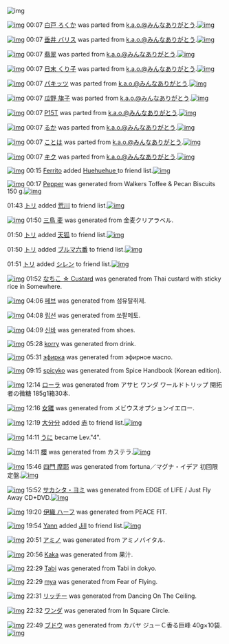 ![img](http://gdrive-cdn.herokuapp.com/537b65a5bc09f0000721dda7/512px-barcode.png)

[![img](http://www.deviantsart.com/16dmjji.png)](http://www.barcodekanojo.com/kanojo/2114511/%E7%99%BD%E6%88%B8%20%E3%82%8D%E3%81%8F%E3%81%8B) 00:07 [白戸 ろくか](http://www.barcodekanojo.com/kanojo/2114511/%E7%99%BD%E6%88%B8%20%E3%82%8D%E3%81%8F%E3%81%8B) was parted from [k.a.o.@みんなありがとう](http://www.barcodekanojo.com/kanojo/2114511/%E7%99%BD%E6%88%B8%20%E3%82%8D%E3%81%8F%E3%81%8B).[![img](http://www.deviantsart.com/1ne7497.jpeg)](http://www.barcodekanojo.com/user/30944/k.a.o.%40%E3%81%BF%E3%82%93%E3%81%AA%E3%81%82%E3%82%8A%E3%81%8C%E3%81%A8%E3%81%86) 

[![img](http://www.deviantsart.com/h4g6qp.png)](http://www.barcodekanojo.com/kanojo/2249071/%E5%9E%82%E4%BA%95%20%E3%83%90%E3%83%AA%E3%82%B9) 00:07 [垂井 バリス](http://www.barcodekanojo.com/kanojo/2249071/%E5%9E%82%E4%BA%95%20%E3%83%90%E3%83%AA%E3%82%B9) was parted from [k.a.o.@みんなありがとう](http://www.barcodekanojo.com/kanojo/2249071/%E5%9E%82%E4%BA%95%20%E3%83%90%E3%83%AA%E3%82%B9).[![img](http://www.deviantsart.com/1ne7497.jpeg)](http://www.barcodekanojo.com/user/30944/k.a.o.%40%E3%81%BF%E3%82%93%E3%81%AA%E3%81%82%E3%82%8A%E3%81%8C%E3%81%A8%E3%81%86) 

[![img](http://www.deviantsart.com/1edvsc6.png)](http://www.barcodekanojo.com/kanojo/2194448/%E7%BF%A1%E7%BF%A0) 00:07 [翡翠](http://www.barcodekanojo.com/kanojo/2194448/%E7%BF%A1%E7%BF%A0) was parted from [k.a.o.@みんなありがとう](http://www.barcodekanojo.com/kanojo/2194448/%E7%BF%A1%E7%BF%A0).[![img](http://www.deviantsart.com/1ne7497.jpeg)](http://www.barcodekanojo.com/user/30944/k.a.o.%40%E3%81%BF%E3%82%93%E3%81%AA%E3%81%82%E3%82%8A%E3%81%8C%E3%81%A8%E3%81%86) 

[![img](http://www.deviantsart.com/1fh77c6.png)](http://www.barcodekanojo.com/kanojo/1888757/%E6%97%A5%E6%9C%AB%20%E3%81%8F%E3%82%8A%E5%AD%90) 00:07 [日末 くり子](http://www.barcodekanojo.com/kanojo/1888757/%E6%97%A5%E6%9C%AB%20%E3%81%8F%E3%82%8A%E5%AD%90) was parted from [k.a.o.@みんなありがとう](http://www.barcodekanojo.com/kanojo/1888757/%E6%97%A5%E6%9C%AB%20%E3%81%8F%E3%82%8A%E5%AD%90).[![img](http://www.deviantsart.com/1ne7497.jpeg)](http://www.barcodekanojo.com/user/30944/k.a.o.%40%E3%81%BF%E3%82%93%E3%81%AA%E3%81%82%E3%82%8A%E3%81%8C%E3%81%A8%E3%81%86) 

[![img](http://www.deviantsart.com/9vg7mp.png)](http://www.barcodekanojo.com/kanojo/1963816/%E3%83%91%E3%82%AD%E3%83%83%E3%83%84) 00:07 [パキッツ](http://www.barcodekanojo.com/kanojo/1963816/%E3%83%91%E3%82%AD%E3%83%83%E3%83%84) was parted from [k.a.o.@みんなありがとう](http://www.barcodekanojo.com/kanojo/1963816/%E3%83%91%E3%82%AD%E3%83%83%E3%83%84).[![img](http://www.deviantsart.com/1ne7497.jpeg)](http://www.barcodekanojo.com/user/30944/k.a.o.%40%E3%81%BF%E3%82%93%E3%81%AA%E3%81%82%E3%82%8A%E3%81%8C%E3%81%A8%E3%81%86) 

[![img](http://www.deviantsart.com/2kuiec8.png)](http://www.barcodekanojo.com/kanojo/2105936/%E7%93%9C%E9%87%8E%20%E6%97%97%E5%AD%90) 00:07 [瓜野 旗子](http://www.barcodekanojo.com/kanojo/2105936/%E7%93%9C%E9%87%8E%20%E6%97%97%E5%AD%90) was parted from [k.a.o.@みんなありがとう](http://www.barcodekanojo.com/kanojo/2105936/%E7%93%9C%E9%87%8E%20%E6%97%97%E5%AD%90).[![img](http://www.deviantsart.com/1ne7497.jpeg)](http://www.barcodekanojo.com/user/30944/k.a.o.%40%E3%81%BF%E3%82%93%E3%81%AA%E3%81%82%E3%82%8A%E3%81%8C%E3%81%A8%E3%81%86) 

[![img](http://www.deviantsart.com/4u1tkb.png)](http://www.barcodekanojo.com/kanojo/1954364/P15T) 00:07 [P15T](http://www.barcodekanojo.com/kanojo/1954364/P15T) was parted from [k.a.o.@みんなありがとう](http://www.barcodekanojo.com/kanojo/1954364/P15T).[![img](http://www.deviantsart.com/1ne7497.jpeg)](http://www.barcodekanojo.com/user/30944/k.a.o.%40%E3%81%BF%E3%82%93%E3%81%AA%E3%81%82%E3%82%8A%E3%81%8C%E3%81%A8%E3%81%86) 

[![img](http://www.deviantsart.com/8rormf.png)](http://www.barcodekanojo.com/kanojo/1883742/%E3%82%8B%E3%81%8B) 00:07 [るか](http://www.barcodekanojo.com/kanojo/1883742/%E3%82%8B%E3%81%8B) was parted from [k.a.o.@みんなありがとう](http://www.barcodekanojo.com/kanojo/1883742/%E3%82%8B%E3%81%8B).[![img](http://www.deviantsart.com/1ne7497.jpeg)](http://www.barcodekanojo.com/user/30944/k.a.o.%40%E3%81%BF%E3%82%93%E3%81%AA%E3%81%82%E3%82%8A%E3%81%8C%E3%81%A8%E3%81%86) 

[![img](http://www.deviantsart.com/22s5fo3.png)](http://www.barcodekanojo.com/kanojo/1883737/%E3%81%93%E3%81%A8%E3%81%AF) 00:07 [ことは](http://www.barcodekanojo.com/kanojo/1883737/%E3%81%93%E3%81%A8%E3%81%AF) was parted from [k.a.o.@みんなありがとう](http://www.barcodekanojo.com/kanojo/1883737/%E3%81%93%E3%81%A8%E3%81%AF).[![img](http://www.deviantsart.com/1ne7497.jpeg)](http://www.barcodekanojo.com/user/30944/k.a.o.%40%E3%81%BF%E3%82%93%E3%81%AA%E3%81%82%E3%82%8A%E3%81%8C%E3%81%A8%E3%81%86) 

[![img](http://www.deviantsart.com/24dk4c8.png)](http://www.barcodekanojo.com/kanojo/1727963/%E3%82%AD%E3%82%AF) 00:07 [キク](http://www.barcodekanojo.com/kanojo/1727963/%E3%82%AD%E3%82%AF) was parted from [k.a.o.@みんなありがとう](http://www.barcodekanojo.com/kanojo/1727963/%E3%82%AD%E3%82%AF).[![img](http://www.deviantsart.com/1ne7497.jpeg)](http://www.barcodekanojo.com/user/30944/k.a.o.%40%E3%81%BF%E3%82%93%E3%81%AA%E3%81%82%E3%82%8A%E3%81%8C%E3%81%A8%E3%81%86) 

[![img](http://www.deviantsart.com/2f75ujp.jpeg)](http://www.barcodekanojo.com/user/500501/Ferrito) 00:15 [Ferrito](http://www.barcodekanojo.com/user/500501/Ferrito) added [Huehuehue ](http://www.barcodekanojo.com/kanojo/3129322/Huehuehue%20) to friend list.[![img](http://www.deviantsart.com/31a2pt8.png)](http://www.barcodekanojo.com/kanojo/3129322/Huehuehue%20) 

[![img](http://www.deviantsart.com/35ua95g.png)](http://www.barcodekanojo.com/kanojo/3193372/Pepper) 00:17 [Pepper](http://www.barcodekanojo.com/kanojo/3193372/Pepper) was generated from Walkers Toffee &amp; Pecan Biscuits 150 g.[![img](http://www.deviantsart.com/3ovdrlt.jpeg)](http://www.barcodekanojo.com/product_images/barcode/6019099/1425914197/Walkers%20Toffee%20%26%20Pecan%20Biscuits%20150%20g.jpg) 

01:43 [トリ](http://www.barcodekanojo.com/user/500502/%E3%83%88%E3%83%AA) added [荒川](http://www.barcodekanojo.com/kanojo/2585017/%E8%8D%92%E5%B7%9D) to friend list.[![img](http://www.deviantsart.com/30dnv68.png)](http://www.barcodekanojo.com/kanojo/2585017/%E8%8D%92%E5%B7%9D) 

[![img](http://www.deviantsart.com/134rc00.png)](http://www.barcodekanojo.com/kanojo/3193373/%E4%B8%89%E9%B3%A5%20%E9%BA%A6) 01:50 [三鳥 麦](http://www.barcodekanojo.com/kanojo/3193373/%E4%B8%89%E9%B3%A5%20%E9%BA%A6) was generated from 金麦クリアラベル.

01:50 [トリ](http://www.barcodekanojo.com/user/500502/%E3%83%88%E3%83%AA) added [天狐](http://www.barcodekanojo.com/kanojo/2584270/%E5%A4%A9%E7%8B%90) to friend list.[![img](http://www.deviantsart.com/39ufc1l.png)](http://www.barcodekanojo.com/kanojo/2584270/%E5%A4%A9%E7%8B%90) 

01:50 [トリ](http://www.barcodekanojo.com/user/500502/%E3%83%88%E3%83%AA) added [ブルマ六番](http://www.barcodekanojo.com/kanojo/2861107/%E3%83%96%E3%83%AB%E3%83%9E%E5%85%AD%E7%95%AA) to friend list.[![img](http://www.deviantsart.com/3r13d5d.png)](http://www.barcodekanojo.com/kanojo/2861107/%E3%83%96%E3%83%AB%E3%83%9E%E5%85%AD%E7%95%AA) 

01:51 [トリ](http://www.barcodekanojo.com/user/500502/%E3%83%88%E3%83%AA) added [シレン](http://www.barcodekanojo.com/kanojo/3122426/%E3%82%B7%E3%83%AC%E3%83%B3) to friend list.[![img](http://www.deviantsart.com/2h7pn04.png)](http://www.barcodekanojo.com/kanojo/3122426/%E3%82%B7%E3%83%AC%E3%83%B3) 

[![img](http://www.deviantsart.com/109nrlh.png)](http://www.barcodekanojo.com/kanojo/3193374/%E3%81%AA%E3%81%A1%E3%81%93%20%E2%98%86%20Custard) 01:52 [なちこ ☆ Custard](http://www.barcodekanojo.com/kanojo/3193374/%E3%81%AA%E3%81%A1%E3%81%93%20%E2%98%86%20Custard) was generated from Thai custard with sticky rice in Somewhere.

[![img](http://www.deviantsart.com/rvehqf.png)](http://www.barcodekanojo.com/kanojo/3193375/%ED%8E%98%EB%B8%8C) 04:06 [페브](http://www.barcodekanojo.com/kanojo/3193375/%ED%8E%98%EB%B8%8C) was generated from 섬유탈취제.

[![img](http://www.deviantsart.com/ajvris.png)](http://www.barcodekanojo.com/kanojo/3193376/%EB%A6%BD%EC%84%A0) 04:08 [립선](http://www.barcodekanojo.com/kanojo/3193376/%EB%A6%BD%EC%84%A0) was generated from 쏘팔메토.

[![img](http://www.deviantsart.com/3fplv5p.png)](http://www.barcodekanojo.com/kanojo/3193377/%EC%8B%A0%EB%B0%94) 04:09 [신바](http://www.barcodekanojo.com/kanojo/3193377/%EC%8B%A0%EB%B0%94) was generated from shoes.

[![img](http://www.deviantsart.com/2pgmpco.png)](http://www.barcodekanojo.com/kanojo/3193378/korry) 05:28 [korry](http://www.barcodekanojo.com/kanojo/3193378/korry) was generated from drink.

[![img](http://www.deviantsart.com/38qqa7r.png)](http://www.barcodekanojo.com/kanojo/3193379/%D1%8D%D1%84%D0%B8%D1%80%D0%BA%D0%B0) 05:31 [эфирка](http://www.barcodekanojo.com/kanojo/3193379/%D1%8D%D1%84%D0%B8%D1%80%D0%BA%D0%B0) was generated from эфирное масло.

[![img](http://www.deviantsart.com/369s74v.png)](http://www.barcodekanojo.com/kanojo/3193380/spicyko) 09:15 [spicyko](http://www.barcodekanojo.com/kanojo/3193380/spicyko) was generated from Spice Handbook (Korean edition).

[![img](http://www.deviantsart.com/2vs5fv8.png)](http://www.barcodekanojo.com/kanojo/3193381/%E3%83%AD%E3%83%BC%E3%83%A9) 12:14 [ローラ](http://www.barcodekanojo.com/kanojo/3193381/%E3%83%AD%E3%83%BC%E3%83%A9) was generated from アサヒ ワンダ ワールドトリップ 開拓者の微糖 185g1箱30本.

[![img](http://www.deviantsart.com/2kvb6hm.png)](http://www.barcodekanojo.com/kanojo/3193382/%E5%A5%B3%E9%9B%9B) 12:16 [女雛](http://www.barcodekanojo.com/kanojo/3193382/%E5%A5%B3%E9%9B%9B) was generated from メビウスオプションイエロー.

[![img](http://www.deviantsart.com/34tidcm.jpeg)](http://www.barcodekanojo.com/user/445226/%E5%A4%A7%E5%88%86%E5%88%86) 12:19 [大分分](http://www.barcodekanojo.com/user/445226/%E5%A4%A7%E5%88%86%E5%88%86) added [赤](http://www.barcodekanojo.com/kanojo/2668535/%E8%B5%A4) to friend list.[![img](http://www.deviantsart.com/5l9hmf.png)](http://www.barcodekanojo.com/kanojo/2668535/%E8%B5%A4) 

[![img](http://www.deviantsart.com/7r3gfg.jpeg)](http://www.barcodekanojo.com/user/487459/%E3%81%86%E3%81%AB) 14:11 [うに](http://www.barcodekanojo.com/user/487459/%E3%81%86%E3%81%AB) became Lev."4".

[![img](http://www.deviantsart.com/1p25p1c.png)](http://www.barcodekanojo.com/kanojo/3193383/%E6%AB%BB) 14:11 [櫻](http://www.barcodekanojo.com/kanojo/3193383/%E6%AB%BB) was generated from カステラ.[![img](http://www.deviantsart.com/1o07ikl.jpeg)](http://www.barcodekanojo.com/product_images/barcode/4567316/1363954044/%E3%81%95%E3%81%8F%E3%82%89%E3%81%8B%E3%81%99%E3%81%A6%E3%82%89.jpg) 

[![img](http://www.deviantsart.com/ml7a8r.png)](http://www.barcodekanojo.com/kanojo/3193384/%E5%9B%9B%E9%96%80%20%E6%91%A9%E8%80%B6) 15:46 [四門 摩耶](http://www.barcodekanojo.com/kanojo/3193384/%E5%9B%9B%E9%96%80%20%E6%91%A9%E8%80%B6) was generated from fortuna／マグナ・イデア 初回限定盤.[![img](http://www.deviantsart.com/13fmb0r.jpeg)](http://www.barcodekanojo.com/product_images/barcode/6019116/1425969945/fortuna%EF%BC%8F%E3%83%9E%E3%82%B0%E3%83%8A%E3%83%BB%E3%82%A4%E3%83%87%E3%82%A2%20%E5%88%9D%E5%9B%9E%E9%99%90%E5%AE%9A%E7%9B%A4.jpg) 

[![img](http://www.deviantsart.com/tpilao.png)](http://www.barcodekanojo.com/kanojo/3193385/%E3%82%B5%E3%82%AB%E3%82%B7%E3%82%BF%E3%83%BB%E3%83%A8%E3%83%9F) 15:52 [サカシタ・ヨミ](http://www.barcodekanojo.com/kanojo/3193385/%E3%82%B5%E3%82%AB%E3%82%B7%E3%82%BF%E3%83%BB%E3%83%A8%E3%83%9F) was generated from EDGE of LIFE / Just Fly Away CD+DVD.[![img](http://www.deviantsart.com/h4onoe.jpeg)](http://www.barcodekanojo.com/product_images/barcode/6019117/1425970321/EDGE%20of%20LIFE%20%2F%20Just%20Fly%20Away%20CD%2BDVD.jpg) 

[![img](http://www.deviantsart.com/37ko6e3.png)](http://www.barcodekanojo.com/kanojo/3193386/%E4%BC%8A%E7%B9%94%20%E3%83%8F%E3%83%BC%E3%83%95) 19:20 [伊織 ハーフ](http://www.barcodekanojo.com/kanojo/3193386/%E4%BC%8A%E7%B9%94%20%E3%83%8F%E3%83%BC%E3%83%95) was generated from PEACE FIT.

[![img](http://www.deviantsart.com/nuk88l.jpeg)](http://www.barcodekanojo.com/user/397791/Yann) 19:54 [Yann](http://www.barcodekanojo.com/user/397791/Yann) added [Jill](http://www.barcodekanojo.com/kanojo/2498362/Jill) to friend list.[![img](http://www.deviantsart.com/2bmjffh.png)](http://www.barcodekanojo.com/kanojo/2498362/Jill) 

[![img](http://www.deviantsart.com/1nha1ev.png)](http://www.barcodekanojo.com/kanojo/3193387/%E3%82%A2%E3%83%9F%E3%83%8E) 20:51 [アミノ](http://www.barcodekanojo.com/kanojo/3193387/%E3%82%A2%E3%83%9F%E3%83%8E) was generated from アミノバイタル.

[![img](http://www.deviantsart.com/nmkt2.png)](http://www.barcodekanojo.com/kanojo/3193388/Kaka) 20:56 [Kaka](http://www.barcodekanojo.com/kanojo/3193388/Kaka) was generated from 果汁.

[![img](http://www.deviantsart.com/26lrabn.png)](http://www.barcodekanojo.com/kanojo/3193389/Tabi) 22:29 [Tabi](http://www.barcodekanojo.com/kanojo/3193389/Tabi) was generated from Tabi in dokyo.

[![img](http://www.deviantsart.com/3ktik46.png)](http://www.barcodekanojo.com/kanojo/3193390/mya) 22:29 [mya](http://www.barcodekanojo.com/kanojo/3193390/mya) was generated from Fear of Flying.

[![img](http://www.deviantsart.com/2ihuupe.png)](http://www.barcodekanojo.com/kanojo/3193391/%E3%83%AA%E3%83%83%E3%83%81%E3%83%BC) 22:31 [リッチー](http://www.barcodekanojo.com/kanojo/3193391/%E3%83%AA%E3%83%83%E3%83%81%E3%83%BC) was generated from Dancing On The Ceiling.

[![img](http://www.deviantsart.com/3cdaq8f.png)](http://www.barcodekanojo.com/kanojo/3193392/%E3%83%AF%E3%83%B3%E3%83%80) 22:32 [ワンダ](http://www.barcodekanojo.com/kanojo/3193392/%E3%83%AF%E3%83%B3%E3%83%80) was generated from In Square Circle.

[![img](http://www.deviantsart.com/2menm7q.png)](http://www.barcodekanojo.com/kanojo/3193393/%E3%83%96%E3%83%89%E3%82%A6) 22:49 [ブドウ](http://www.barcodekanojo.com/kanojo/3193393/%E3%83%96%E3%83%89%E3%82%A6) was generated from カバヤ ジューＣ香る巨峰 40g×10袋.[![img](http://www.deviantsart.com/m4asqo.jpeg)](http://www.barcodekanojo.com/product_images/barcode/6019125/1425995295/50x50x,PE3,P82,PAB,PE3,P83,P90,PE3,P83,PA4,P20,PE3,P82,PB8,PE3,P83,PA5,PE3,P83,PBC,PEF,PBC,PA3,PE9,PA6,P99,PE3,P82,P8B,PE5,PB7,PA8,PE5,PB3,PB0,P2040g,PC3,P9710,PE8,PA2,P8B.jpg,qw=88,ah=88.pagespeed.ic.FNZEBYJeHn.jpg) 

